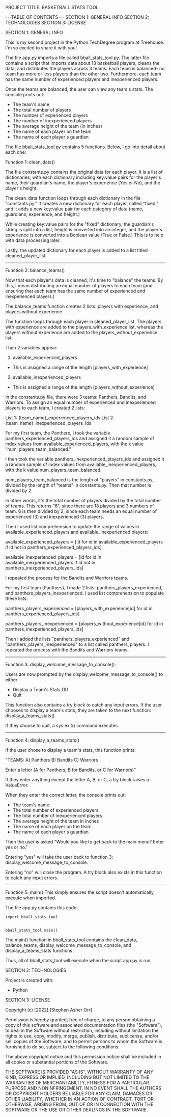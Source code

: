 PROJECT TITLE: BASKETBALL STATS TOOL

---TABLE OF CONTENTS---
SECTION 1: GENERAL INFO
SECTION 2: TECHNOLOGIES
SECTION 3: LICENSE

SECTION 1: GENERAL INFO

This is my second project in the Python TechDegree program at Treehouse. I'm so excited to share it with you!

The file app.py imports a file called bball_stats_tool.py. The latter file contains a script that imports data about 18 basketball players, cleans the data, and distributes the players across 3 teams. Each team is balanced- no team has more or less players than the other two. Furthermore, each team has the same number of experienced players and inexperienced players.

Once the teams are balanced, the user can view any team's stats. The console prints out:

- The team's name
- The total number of players
- The number of experienced players
- The number of inexperienced players
- The average height of the team (in inches)
- The name of each player on the team
- The name of each player's guardian

The file bball_stats_tool.py contains 5 functions. Below, I go into detail about each one:

Function 1: clean_data()

The file constants.py contains the original data for each player. It is a list of dictionaries, with each dictionary including key:value pairs for the player's name, their guardian's name, the player's experience (Yes or No), and the player's height.

The clean_data function loops through each dictionary in the file "constants.py." It creates a new dictionary for each player, called "fixed," and it adds a new key:value pair for each category of data (name, guardians, experience, and height.)

While creating key:value pairs for the "fixed" dictionary, the guardian's string is split into a list, height is converted into an integer, and the player's experience is converted into a Boolean value (True or False.) This is to help with data processing later.

Lastly, the updated dictionary for each player is added to a list titled cleaned_player_list.

-----------------------------------------------------------------------------

Function 2: balance_teams()

Now that each player's data is cleaned, it's time to "balance" the teams. By this, I mean distributing an equal number of players to each team (and ensuring that each team has the same number of experienced and inexperienced players.)

The balance_teams function creates 2 lists: players with experience, and players without experience.

The function loops through each player in cleaned_player_list. The players with experience are added to the players_with_experience list, whereas the players without experience are added to the players_without_experience list.

Then 2 variables appear:

 1. available_experienced_players
 - This is assigned a range of the length [players_with_experience]
 2. available_inexperienced_players
 - This is assigned a range of the length [players_without_experience]

In the constants.py file, there were 3 teams: Panthers, Bandits, and Warriors. To assign an equal number of experienced and inexperienced players to each team, I created 2 lists:

 List 1: {team_name}_experienced_players_ids
 List 2: {team_name}_inexperienced_players_ids
 
 For my first team, the Panthers, I took the variable panthers_experienced_players_ids and assigned it a random sample of index values from available_experienced_players, with the k value "num_players_team_balanced."

I then took the variable panthers_inexperienced_players_ids and assigned it a random sample of index values from available_inexperienced_players, with the k value num_players_team_balanced.

num_players_team_balanced is the length of "players" in constants.py, divided by the length of "teams" in constants.py. Then that number is divided by 2. 

In other words, it's the total number of players divided by the total number of teams. This returns "6", since there are 18 players and 3 numbers of team. 6 is then divided by 2, since each team needs an equal number of experienced (3) and inexperienced (3) players. 

Then I used list comprehension to update the range of values in available_experienced_players and available_inexperienced players:

available_experienced_players = [id for id in available_experienced_players if id not in panthers_experienced_players_ids]

available_inexperienced_players = [id for id in available_inexperienced_players if id not in panthers_inexperienced_players_ids]

I repeated the process for the Bandits and Warriors teams.

For my first team (Panthers), I made 2 lists: panthers_players_experienced, and panthers_players_inexperienced. I used list comprehension to populate these lists:

panthers_players_experienced = [players_with_experience[id] for id in panthers_experienced_players_ids]

panthers_players_inexperienced = [players_without_experience[id] for id in panthers_inexperienced_players_ids]

Then I added the lists "panthers_players_experienced" and "panthers_players_inexperienced" to a list called panthers_players. I repeated the process with the Bandits and Warriors teams.

-----------------------------------------------------------------------------

Function 3: display_welcome_message_to_console():

Users are now prompted by the display_welcome_message_to_console() to either:

- Display a Team's Stats
OR
- Quit

This function also contains a try block to catch any input errors. If the user chooses to display a team's stats, they are taken to the next function: display_a_teams_stats()

If they choose to quit, a sys.exit() command executes.

-----------------------------------------------------------------------------

Function 4: display_a_teams_stats()

If the user chose to display a team's stats, this function prints:

"TEAMS:
A) Panthers
B) Bandits
C) Warriors

Enter a letter (A for Panthers, B for Bandits, or C for Warriors)"

If they enter anything except the letter A, B, or C, a try block raises a ValueError.

When they enter the correct letter, the console prints out:

- The team's name
- The total number of experienced players
- The total number of inexperienced players
- The average height of the team in inches
- The name of each player on the team
- The name of each player's guardian

Then the user is asked "Would you like to get back to the main menu? Enter yes or no."

Entering "yes" will take the user back to function 3: display_welcome_message_to_console. 

Entering "no" will close the program. A try block also exists in this function to catch any input errors.

-----------------------------------------------------------------------------

Function 5: main()
This simply ensures the script doesn't automatically execute when imported. 

The file app.py contains this code:

~~~
import bball_stats_tool


bball_stats_tool.main()
~~~

The main() function in bball_stats_tool contains the clean_data, balance_teams, display_welcome_message_to_console, and display_a_teams_stats functions. 

Thus, all of bball_stats_tool will execute when the script app.py is run.


SECTION 2: TECHNOLOGIES

Project is created with:
- Python

SECTION 3: LICENSE

Copyright (c) [2022] [Stephen Asher Orr]

Permission is hereby granted, free of charge, to any person obtaining a copy
of this software and associated documentation files (the "Software"), to deal
in the Software without restriction, including without limitation the rights
to use, copy, modify, merge, publish, distribute, sublicense, and/or sell
copies of the Software, and to permit persons to whom the Software is
furnished to do so, subject to the following conditions:

The above copyright notice and this permission notice shall be included in all
copies or substantial portions of the Software.

THE SOFTWARE IS PROVIDED "AS IS", WITHOUT WARRANTY OF ANY KIND, EXPRESS OR
IMPLIED, INCLUDING BUT NOT LIMITED TO THE WARRANTIES OF MERCHANTABILITY,
FITNESS FOR A PARTICULAR PURPOSE AND NONINFRINGEMENT. IN NO EVENT SHALL THE
AUTHORS OR COPYRIGHT HOLDERS BE LIABLE FOR ANY CLAIM, DAMAGES OR OTHER
LIABILITY, WHETHER IN AN ACTION OF CONTRACT, TORT OR OTHERWISE, ARISING FROM,
OUT OF OR IN CONNECTION WITH THE SOFTWARE OR THE USE OR OTHER DEALINGS IN THE
SOFTWARE.

